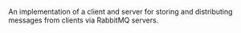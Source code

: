 An implementation of a client and server for storing and distributing messages from clients via RabbitMQ servers.

